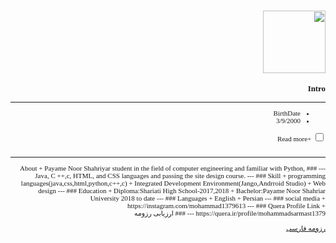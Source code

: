 <div style="direction:rtl;text-align:right;font:11px tahoma;"> 
<style>;.codebazan1 {display: none; }.read-more-target {opacity: 0; max-height: 0; font-size: 0; transition: .25s ease; }.codebazan:checked ~ .read-more-wrap .read-more-target {opacity: 1; font-size: inherit; max-height: 999em; }</style>

<marquee>Welcome</marquee>
<img src="http://s14.picofile.com/file/8409832200/ft.jpg" width="100" height="100" >
### Intro
---
+ BirthDate
+ 3/9/2000
<div class="Kadr1"><div class="F5"><input type="checkbox" class="codebazan" id="post-2"/>
+Read more
<p  class="read-more-wrap" >    
  <span class="read-more-target">  
    <br>
+ single
+ Mobile:09912367869
+ Email:mohammadsarmast1379@gmail.com
+ Iran,Tehran Province,Tehran city
    </span>
                                                                                                 <hr>
                                                                                             </p>
                                                                                         </div>
                                                                                     </div>
---
### About
+ Payame Noor Shahriyar student in the field of computer engineering and familiar with Python, Java, C ++,c, HTML, and CSS languages and passing the site design course.
---
### Skill
+ programming languages(java,css,html,python,c++,c)
+ Integrated Development Environment(Jango,Andrroid Studio)
+ Web design
---
### Education
+ Diploma:Shariati High School-2017,2018
+ Bachelor:Payame Noor Shahriar University 2018 to date
---
### Languages
+ English
+ Persian
---
### social media
+ https://instagram.com/mohammad1379613
---
### Quera Profile Link
+ https://quera.ir/profile/mohammadsarmast1379
---
### ارزیابی رزومه

[رزومه فارسی](/resume-fa)
